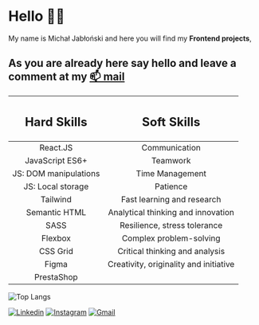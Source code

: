 # Hello 🙋‍♂️ 
My name is Michał Jabłoński and here you will find my **Frontend projects**, 
## As you are already here say hello and leave a comment at my [📫 mail](mailto:michal.jablonski097@gmial.com)


| <h2>Hard Skills </h2>                                                      |          <h2>Soft Skills </h2>                                                                   |
|:--------------------------------------------------------------------------:|:------------------------------------------------------------------------------------------------:|
|        React.JS                                                            |              Communication                                                                       |
|    JavaScript ES6+                                                         |                Teamwork                                                                          |
| JS: DOM manipulations                                                      |             Time Management                                                                      |
|   JS: Local storage                                                        |                Patience                                                                          |
|        Tailwind                                                            |       Fast learning and research                                                                 |
|     Semantic HTML                                                          |   Analytical thinking and innovation                                                             |
|          SASS                                                              |      Resilience, stress tolerance                                                                |
|        Flexbox                                                             |         Complex problem-solving                                                                  |
|        CSS Grid                                                            |     Critical thinking and analysis                                                               |
|         Figma                                                              | Creativity, originality and initiative                                                           |
|       PrestaShop                                                           |                                                                                                  |



![Top Langs](https://github-readme-stats.vercel.app/api/top-langs/?username=waveex&langs_count=8&theme=radical)

[![Linkedin](https://img.shields.io/badge/-LinkedIn-blue?style=flat&logo=Linkedin&logoColor=white)](https://www.linkedin.com/in/michjab/) 
[![Instagram](https://img.shields.io/badge/-Instagram-24292e?style=flat&labelColor=333&logo=instagram&logoColor=fff)](https://www.instagram.com/mike.ybl/) 
[![Gmail](https://img.shields.io/badge/-Gmail-c14438?style=flat&logo=Gmail&logoColor=white)](mailto:michal.jablonski097@gmail.com)



